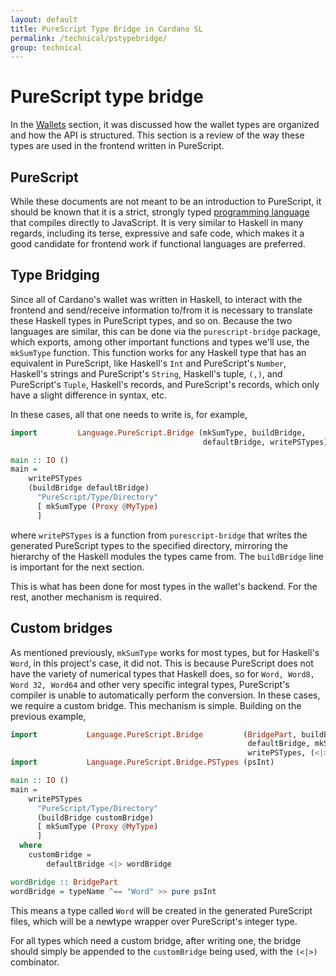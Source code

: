 ```yaml
---
layout: default
title: PureScript Type Bridge in Cardano SL
permalink: /technical/pstypebridge/
group: technical
---
```

[//]: # (Reviewed at ac0126b2753f1f5ca6fbfb555783fbeb1aa141bd)

# PureScript type bridge

In the [Wallets](/technical/wallet/) section, it was discussed how the wallet
types are organized and how the API is structured. This section is a
review of the way these types are used in the frontend written in
PureScript.

## PureScript

While these documents are not meant to be an introduction to PureScript, it
should be known that it is a strict, strongly typed [programming language
](http://www.purescript.org/) that compiles directly to JavaScript. It is
very similar to Haskell in many regards, including its terse, expressive
and safe code, which makes it a good candidate for frontend work if functional
languages are preferred.

## Type Bridging

Since all of Cardano's wallet was written in Haskell, to interact with the
frontend and send/receive information to/from it is necessary to translate
these Haskell types in PureScript types, and so on. Because the two languages
are similar, this can be done via the `purescript-bridge` package, which
exports, among other important functions and types we'll use, the `mkSumType`
function. This function works for any Haskell type that has an equivalent in
PureScript, like Haskell's `Int` and PureScript's `Number`, Haskell's strings
and PureScript's `String`, Haskell's tuple, `(,)`, and PureScript's
`Tuple`, Haskell's records, and PureScript's records, which only have a slight
difference in syntax, etc.

In these cases, all that one needs to write is, for example,

~~~ haskell
import         Language.PureScript.Bridge (mkSumType, buildBridge,
										   defaultBridge, writePSTypes)

main :: IO ()
main =
	writePSTypes
	(buildBridge defaultBridge)
	  "PureScript/Type/Directory"
	  [ mkSumType (Proxy @MyType)
	  ]
~~~

where `writePSTypes` is a function from `purescript-bridge` that writes the
generated PureScript types to the specified directory, mirroring the hierarchy
of the Haskell modules the types came from. The `buildBridge` line is
important for the next section.

This is what has been done for most types in the wallet's backend. For the rest,
another mechanism is required.

## Custom bridges

As mentioned previously, `mkSumType` works for most types, but for Haskell's
`Word`, in this project's case, it did not. This is because PureScript does not
have the variety of numerical types that Haskell does, so for `Word, Word8,
Word 32, Word64` and other very specific integral types, PureScript's compiler
is unable to automatically perform the conversion. In these cases, we require a
custom bridge. This mechanism is simple. Building on the previous example,

~~~ haskell
import           Language.PureScript.Bridge         (BridgePart, buildBridge,
													 defaultBridge, mkSumType, typeName,
													 writePSTypes, (<|>), (^==))
import           Language.PureScript.Bridge.PSTypes (psInt)

main :: IO ()
main =
	writePSTypes
	  "PureScript/Type/Directory"
	  (buildBridge customBridge)
	  [ mkSumType (Proxy @MyType)
	  ]
  where
	customBridge =
		defaultBridge <|> wordBridge

wordBridge :: BridgePart
wordBridge = typeName ^== "Word" >> pure psInt
~~~

This means a type called `Word` will be created in the generated PureScript
files, which will be a newtype wrapper over PureScript's integer type.

For all types which need a custom bridge, after writing one, the bridge
should simply be appended to the `customBridge` being used, with the `(<|>)`
combinator.
